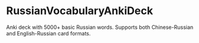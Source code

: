 # RussianVocabularyAnkiDeck
Anki deck with 5000+ basic Russian words. Supports both Chinese-Russian and English-Russian card formats.
